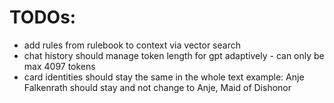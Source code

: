 # TODOs: 
- add rules from rulebook to context via vector search 
- chat history should manage token length for gpt adaptively - can only be max 4097 tokens 
- card identities should stay the same in the whole text example: Anje Falkenrath should stay and not change to Anje, Maid of Dishonor